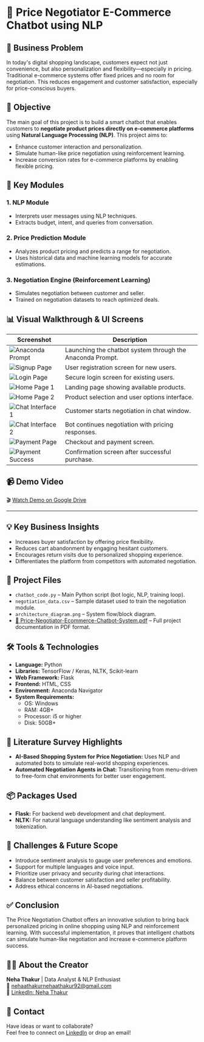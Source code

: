 # 🤖 Price Negotiator E-Commerce Chatbot using NLP

## 📌 Business Problem

In today's digital shopping landscape, customers expect not just convenience, but also personalization and flexibility—especially in pricing. Traditional e-commerce systems offer fixed prices and no room for negotiation. This reduces engagement and customer satisfaction, especially for price-conscious buyers.

## 🎯 Objective

The main goal of this project is to build a smart chatbot that enables customers to **negotiate product prices directly on e-commerce platforms** using **Natural Language Processing (NLP)**. This project aims to:

- Enhance customer interaction and personalization.
- Simulate human-like price negotiation using reinforcement learning.
- Increase conversion rates for e-commerce platforms by enabling flexible pricing.

## 🧠 Key Modules

### 1. **NLP Module**
- Interprets user messages using NLP techniques.
- Extracts budget, intent, and queries from conversation.

### 2. **Price Prediction Module**
- Analyzes product pricing and predicts a range for negotiation.
- Uses historical data and machine learning models for accurate estimations.

### 3. **Negotiation Engine (Reinforcement Learning)**
- Simulates negotiation between customer and seller.
- Trained on negotiation datasets to reach optimized deals.


## 📊 Visual Walkthrough & UI Screens

| Screenshot | Description |
|-----------|-------------|
| ![Anaconda Prompt](screenshots/1_Anaconda-Promt.png) | Launching the chatbot system through the Anaconda Prompt. |
| ![Signup Page](screenshots/2_Signup-Page.png) | User registration screen for new users. |
| ![Login Page](screenshots/3_login-Page.png) | Secure login screen for existing users. |
| ![Home Page 1](screenshots/4_Home-Page1.png) | Landing page showing available products. |
| ![Home Page 2](screenshots/5_Home-Page2.png) | Product selection and user options interface. |
| ![Chat Interface 1](screenshots/6_Chat1.png) | Customer starts negotiation in chat window. |
| ![Chat Interface 2](screenshots/7_Chat2.png) | Bot continues negotiation with pricing responses. |
| ![Payment Page](screenshots/8_Payment.png) | Checkout and payment screen. |
| ![Payment Success](screenshots/9_Payment-Successful.png) | Confirmation screen after successful purchase. |




## 📹 Demo Video

🎬 [Watch Demo on Google Drive](https://drive.google.com/file/d/1pMQ-Oa_fvEIVyjU3bR3pCIASNLyfUo3q/view?usp=sharing)

---

## 💡 Key Business Insights

- Increases buyer satisfaction by offering price flexibility.
- Reduces cart abandonment by engaging hesitant customers.
- Encourages return visits due to personalized shopping experience.
- Differentiates the platform from competitors with automated negotiation.


## 🧾 Project Files

- `chatbot_code.py` – Main Python script (bot logic, NLP, training loop).
- `negotiation_data.csv` – Sample dataset used to train the negotiation module.
- `architecture_diagram.png` – System flow/block diagram.
- [📄 Price-Negotiator-Ecommerce-Chatbot-System.pdf](https://github.com/nehathakur4/Price-Negotiator-Ecommerce-Chatbot-System/blob/main/Price-Negotiator-Ecommerce-Chatbot-System.pdf) – Full project documentation in PDF format.


## 🛠️ Tools & Technologies

- **Language:** Python
- **Libraries:** TensorFlow / Keras, NLTK, Scikit-learn
- **Web Framework:** Flask
- **Frontend:** HTML, CSS
- **Environment:** Anaconda Navigator
- **System Requirements:**
  - OS: Windows
  - RAM: 4GB+
  - Processor: i5 or higher
  - Disk: 50GB+


## 🧠 Literature Survey Highlights

- **AI-Based Shopping System for Price Negotiation:** Uses NLP and automated bots to simulate real-world shopping experiences.
- **Automated Negotiation Agents in Chat:** Transitioning from menu-driven to free-form chat environments for better user engagement.


## 📦 Packages Used

- **Flask:** For backend web development and chat deployment.
- **NLTK:** For natural language understanding like sentiment analysis and tokenization.


## 🚀 Challenges & Future Scope

- Introduce sentiment analysis to gauge user preferences and emotions.
- Support for multiple languages and voice input.
- Prioritize user privacy and security during chat interactions.
- Balance between customer satisfaction and seller profitability.
- Address ethical concerns in AI-based negotiations.


## ✅ Conclusion

The Price Negotiation Chatbot offers an innovative solution to bring back personalized pricing in online shopping using NLP and reinforcement learning. With successful implementation, it proves that intelligent chatbots can simulate human-like negotiation and increase e-commerce platform success.


## 👩‍💻 About the Creator

**Neha Thakur** | Data Analyst & NLP Enthusiast  
📧 [nehaathakurnehaathakur92@gmail.com](mailto:nehaathakurnehaathakur92@gmail.com)  
🔗 [LinkedIn: Neha Thakur](https://www.linkedin.com/in/nehathakur8)


## 📢 Contact

Have ideas or want to collaborate?  
Feel free to connect on [LinkedIn](https://www.linkedin.com/in/nehathakur8) or drop an email!


